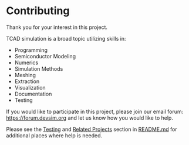 
# Contributing

Thank you for your interest in this project.

TCAD simulation is a broad topic utilizing skills in:

* Programming
* Semiconductor Modeling
* Numerics
* Simulation Methods
* Meshing
* Extraction
* Visualization
* Documentation
* Testing

If you would like to participate in this project, please join our email forum:
https://forum.devsim.org
and let us know how you would like to help.

Please see the [Testing](README.md#Testing) and [Related Projects](README.md#Related-Projects) section in [README.md](README.md) for additional places where help is needed.
